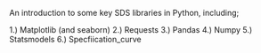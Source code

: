 An introduction to some key SDS libraries in Python, including;

  1.) Matplotlib (and seaborn)
  2.) Requests
  3.) Pandas
  4.) Numpy
  5.) Statsmodels
  6.) Specfiication_curve
